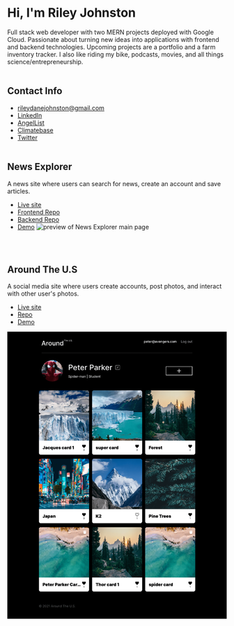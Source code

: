 # Hi, I'm Riley Johnston

Full stack web developer with two MERN projects deployed with Google Cloud. Passionate about turning new ideas into applications with frontend and backend technologies. Upcoming projects are a portfolio and a farm inventory tracker. I also like riding my bike, podcasts, movies, and all things science/entrepreneurship.
<br><br>

## Contact Info
* rileydanejohnston@gmail.com
* [LinkedIn](https://www.linkedin.com/in/rileyjohnston/)
* [AngelList](https://angel.co/u/riley-johnston)
* [Climatebase](https://climatebase.org/profile/57414)
* [Twitter](https://twitter.com/RileyDJohnston)
<br><br>

## News Explorer
A news site where users can search for news, create an account and save articles.
* [Live site](https://my-news-explorer.students.nomoreparties.sbs/)
* [Frontend Repo](https://github.com/rileydanejohnston/news-explorer-frontend)
* [Backend Repo](https://github.com/rileydanejohnston/news-explorer-backend)
* [Demo](https://www.loom.com/share/15c90be6c7cc4f018fda792be4a1f7b0?sharedAppSource=personal_library)
![preview of News Explorer main page](./images/newsExplorer-full-cropped.png)

<br><br>
## Around The U.S
A social media site where users create accounts, post photos, and interact with other user's photos.
* [Live site](https://around-the-us.students.nomoreparties.site/)
* [Repo](https://github.com/rileydanejohnston/react-around-api-full)
* [Demo](https://www.loom.com/share/d4e0d3b5ecb145a9a897f135fe692965)

![preview of Around The U.S. main page](./images/around-main-page.png)

<!--
**rileydanejohnston/rileydanejohnston** is a ✨ _special_ ✨ repository because its `README.md` (this file) appears on your GitHub profile.

Here are some ideas to get you started:

- 🔭 I’m currently working on ...
- 🌱 I’m currently learning ...
- 👯 I’m looking to collaborate on ...
- 🤔 I’m looking for help with ...
- 💬 Ask me about ...
- 📫 How to reach me: ...
- 😄 Pronouns: ...
- ⚡ Fun fact: ...
-->
